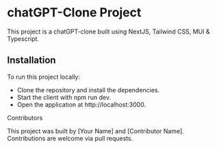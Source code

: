 # chatGPT-Clone Project

This project is a chatGPT-clone built using NextJS, Tailwind CSS, MUI & Typescript.

## Installation

To run this project locally:

- Clone the repository and install the dependencies.
- Start the client with npm run dev.
- Open the application at http://localhost:3000.

Contributors

This project was built by [Your Name] and [Contributor Name]. Contributions are welcome via pull requests.
